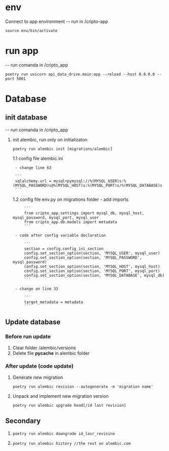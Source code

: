 
# env

Connect to app environment
-- run in /cripto-app

```
source env/bin/activate
```

# run app

-- run comanda in /cripto_app

```
poetry run uvicorn api_data_drive.main:app --reload --host 0.0.0.0 --port 5001
```

# Database

## init database
-- run comanda in /cripto_app

1. init alembic, run only on initializaton
    ```
    poetry run alembic init [migrations/alembic]
    ```

    1.1 config file alembic.ini

        - change line 63

        ```
        sqlalchemy.url = mysql+pymysql://%(MYSQL_USER)s:%(MYSQL_PASSWORD)s@%(MYSQL_HOST)s:%(MYSQL_PORT)s/%(MYSQL_DATABASE)s
        ```

    1.2 config file env.py on migrations folder
        - add imports 

            ```
            from cripto_app.settings import mysql_db, mysql_host, mysql_password, mysql_port, mysql_user
            from cripto_app.db.models import metadata
            ```

        - code after config variable declaration

            ```
            section = config.config_ini_section
            config.set_section_option(section, 'MYSQL_USER', mysql_user)
            config.set_section_option(section, 'MYSQL_PASSWORD', mysql_password)
            config.set_section_option(section, 'MYSQL_HOST', mysql_host)
            config.set_section_option(section, 'MYSQL_PORT', mysql_port)
            config.set_section_option(section, 'MYSQL_DATABASE', mysql_db)
            ```

        - change on line 33

            ```
            target_metadata = metadata
            ```

## Update database
### Before run update
1. Clear folder /alembic/versions
2. Delete file __pycache__ in alembic folder

### After update (code update)

1. Generate new migration
    ```
    poetry run alembic revision --autogenerate -m 'migration name'
    ```
2. Unpack and implement new migration version
    ```
    poetry run alembic upgrade head[/id last revision]
    ```

## Secondary
1. 
    ```
    poetry run alembic downgrade id_lasr_revisino
    ```
2. 
    ```
    poetry run alembic history //the rest on alembic.com
    ```
